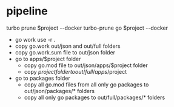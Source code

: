# pipeline

turbo prune $project --docker
turbo-prune go $project --docker
  - go work use -r .
  - copy go.work out/json and out/full folders
  - copy go.work.sum file to out/json folder
  - go to apps/$project folder
    - copy go.mod file to out/json/apps/$project folder
    - copy $project folder to out/full/apps/$project
  - go to packages folder
    - copy all go.mod files from all only go packages to out/json/packages/* folders
    - copy all only go packages to out/full/packages/* folders
